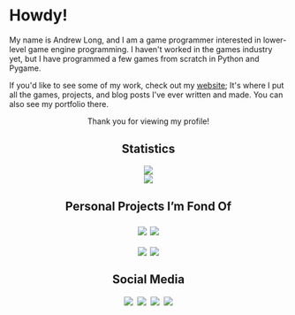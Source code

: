 # Howdy!

<p>My name is Andrew Long, and I am a game programmer interested in lower-level game engine programming. I haven't worked in the games industry yet, but I have programmed a few games from scratch in Python and Pygame.</p>
<p>If you'd like to see some of my work, check out my <a href="https://longestboi.github.io">website</a>; It's where I put all the games, projects, and blog posts I've ever written and made. You can also see my portfolio there.</p>
<p align="center">Thank you for viewing my profile!</p>
<h2 align="center">Statistics</h2>

<div align="center">
<img align="bottom" src="https://github-readme-stats.vercel.app/api?username=Longestboi&count_private=true&show_icons=true&theme=synthwave&hide_rank=true">
</br>
<img align="center" src="https://img.shields.io/endpoint?color=f4005f&label=Profile%20Views&style=for-the-badge&url=https%3A%2F%2Fhits.dwyl.com%2FLongestboi%2FLongestboi.json">
</div>

<h2 align="center">Personal Projects I’m Fond Of</h2>

<div>
<div align="center" style="display: block;">
<a target="_blank" rel="noreferrer noopener" href="https://github.com/Longestboi/Brick-Breaker"><img align="middle" style="margin: 1px;" src="https://github-readme-stats.vercel.app/api/pin/?username=Longestboi&repo=brick-breaker&theme=synthwave"></a>
<a target="_blank" rel="noreferrer noopener" href="https://github.com/Longestboi/sndata-converter"><img align="middle" style="margin: 1px;" src="https://github-readme-stats.vercel.app/api/pin/?username=Longestboi&repo=sndata-converter&theme=synthwave"></a>
</div>
<p></p>
<div align="center" style="display: block;">
<a target="_blank" rel="noreferrer noopener" href="https://github.com/Longestboi/TNES2INES"><img align="middle" style="margin: 1px;" src="https://github-readme-stats.vercel.app/api/pin/?username=Longestboi&repo=TNES2INES&theme=synthwave"></a>
<a target="_blank" rel="noreferrer noopener" href="https://github.com/Longestboi/tnes2inesGUI"><img align="middle" style="margin: 1px;" src="https://github-readme-stats.vercel.app/api/pin/?username=Longestboi&repo=tnes2inesGUI&theme=synthwave"></a>
</div>
</div>

<h2 align="center">Social Media</h2>

<div align="center" style="display: block;">
<a href="https://www.linkedin.com/in/andrewrlong02/" target="_blank" rel="noreferrer noopener"><img style="padding: 2px;" src="https://img.shields.io/badge/-Linkedin-0077b5?style=for-the-badge&logo=Linkedin"></a>
<a href="https://discord.com/users/1069026764849958964" target="_blank" rel="noreferrer noopener"><img style="padding: 2px;" src="https://img.shields.io/badge/-Discord-202225?style=for-the-badge&logo=Discord"></a>
<a href="https://twitter.com/Long_boii" target="_blank" rel="noreferrer noopener"><img style="padding: 2px;" src="https://img.shields.io/badge/-Twitter-15202B?style=for-the-badge&logo=Twitter"></a>
<a href="https://youtube.com/@Longest_boi" target="_blank" rel="noreferrer noopener"><img style="padding: 2px;" src="https://img.shields.io/badge/-YouTube-FF0000?style=for-the-badge&logo=YouTube"></a>
</div>
